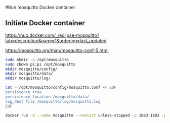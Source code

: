 
#Run mosquitto Docker container

## Initiate Docker container

https://hub.docker.com/_/eclipse-mosquitto?tab=description&page=1&ordering=last_updated

https://mosquitto.org/man/mosquitto-conf-5.html

```bash
sudo mkdir -p /opt/mosquitto
sudo chown pi:pi /opt/mosquitto
mkdir mosquitto/config/ 
mkdir mosquitto/data/
mkdir mosquitto/log/

cat > /opt/mosquitto/config/mosquitto.conf << EOF
persistence true
persistence_location /mosquitto/data/
log_dest file /mosquitto/log/mosquitto.log
EOF

docker run -d --name mosquitto --restart unless-stopped -p 1883:1883 -p 9001:9001 -v /opt/mosquitto/config/mosquitto.conf:/mosquitto/config/mosquitto.conf -v /opt/mosquitto/data:/mosquitto/data -v /opt/mosquitto/log:/mosquitto/log eclipse-mosquitto
```


